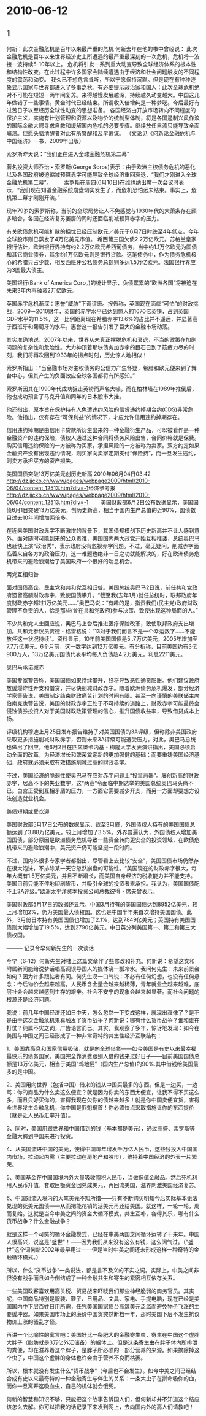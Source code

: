 # 2010-06-12

## 1

何新：此次金融危机是百年以来最严重的危机     何新去年在他的书中曾经说：       此次金融危机是百年以来世界经济史上所遭遇的最严重最深刻的一次危机，危机将一波接一波持续5-10年以上。      危机将引发一系列重大动变导致全球经济体系的根本性和结构性改变。在此过程中许多国家会陆续遭遇由于经济和社会问题触发的不同程度的震荡和动变。      我久已不想危言耸听，所以宁愿保持沉默。但是现在有种种迹象显示国家与世界都进入了多事之秋。有必要提示政治家和国人：此次全球危机绝对不可能在短短一两年间复苏。来得越慢发展越深，持续越久动变越大。中国这几年做错了一些事情。黄金时代已经结束。所谓收入倍增纯是一种梦呓。今后最好有过苦日子以至经历全球性动变的思想准备。       各国经济由开放市场转向不同程度的保护主义，实施有计划管理和资源以及物价的统制型体制，将是各国遏制兴风作浪的国际金融大鳄寻求自救和缓解国内危机的必要步骤。继续放任自流只能导致全面崩溃。但愿头脑清醒者对此有所警醒和及早筹谋。 （文论见《何新论金融危机与中国经济》一书，2009年出版）

索罗斯昨天说：“我们正在进入全球金融危机第二幕”


著名投资大师乔治・索罗斯(George Soros)表示：由于欧洲主权债务危机的恶化以及各国政府被迫缩减预算赤字可能导致全球经济重回衰退，“我们才刚进入全球金融危机第二幕”。  　　索罗斯在周四(6月10日)在维也纳出席一次会议时表示，“我们现在知道金融系统崩盘切实发生了，而危机恐怕远未结束。事实上，危机第二幕才刚刚开演。” 

现年79岁的索罗斯称，当前的全球局势让人不免感觉与1930年代的大萧条存在颇多暗合，各国在经济复苏萎靡的同时还面临削减预算赤字的压力。 

有关欧债危机可能扩散的担忧已经压制欧元／美元于6月7日时跌至4年低点，今年全球股市则已蒸发了4万亿美元市值。     希西葡三国欠债2.2万亿欧元。苏格兰皇家银行估计，欧洲银行界持有约2.2万亿欧元希西葡债务，当中约1.1万亿欧元为国债和其它商业债券，其余约1万亿欧元则是银行贷款。这笔债务中，作为债务危机核心的希腊只占少数，相反西班牙公私债务总额则多达1.5万亿欧元。法国银行界应为3国最大债主。

美国银行(Bank of America Corp。)的统计显示，负债累累的“欧洲各国”将被迫在未来3年内再融资2万亿欧元。

英国赤字危机渐深：惠誉“威胁”下调评级。报告称，英国现在面临“可怕”的财政挑战，2009－2010财年，英国的赤字水平已达到惊人的1670亿英镑，占到英国GDP水平的11.5%，这一比例距离现在希腊赤字13.6%的占比并不遥远，并显著高于西班牙和葡萄牙的水平。惠誉这一报告引发了巨大的金融市场动荡。 

其实准确地说，2007年以来，世界从未真正摆脱危机和衰退，不当的政策在加剧问题的复杂性和危险性。大力神顶着那块债务加赤字的巨石已到了筋疲力尽的时刻，我们将再次回到1933年的拐点时刻，历史惊人地相似！ 

索罗斯指出：“当金融市场对主权债务的公信力产生怀疑，希腊和欧元便来到了舞台中心，但其产生的负面效应全球各国都将有所感知。” 

索罗斯因其在1990年代成功狙击英镑而声名大噪，而在柏林墙在1989年推倒后，他也成功预言了马克升值和同年的日本股市大挫。 

他还指出，原本旨在保护持有人免遭违约风险的信贷违约掉期合约(CDS)非常危险。他指出，仅有存在“可保利益”的情况下，才应允许信用违约掉期存在。 

信用违约掉期是由信用卡贷款所衍生出来的一种金融衍生产品，可以被看作是一种金融资产的违约保险，债权人通过这种合同将债务风险出售，合同价格就是保费。购买信用违约保险的一方被称为买家，承担风险的一方被称为卖家。双方约定如果金融资产没有出现违约情况，则买家向卖家定期支付“保险费”，而一旦发生违约，则卖方承担买方的资产损失。 

美国国债突破13万亿美元创历史新高   2010年06月04日03:42  <http://dz.jjckb.cn/www/pages/webpage2009/html/2010-06/04/content_12513.htm?div=-1>经济参考报 <http://dz.jjckb.cn/www/pages/webpage2009/html/2010-06/04/content_12513.htm?div=-1> 　　美国财政部6月2日公布数据显示，美国国债6月1日突破13万亿美元，创历史新高，相当于国内生产总值的近90%，国债数目过去10年间增加两倍多。

在近来美国财政赤字不断激增的背景下，其国债规模创下历史新高并不让人感到意外。面对随时可能到来的公众责难，美国国内两大政党开始互相推诿，总统奥巴马也赶快上演“政治秀”，表示政府没有忽视赤字问题。不过，毫无疑问，削减赤字面临着来自各方的政治压力，这一难题也绝非一日之功就能解决的，好在欧洲债务危机带来的避险浪潮给了美国政府一个很好的喘息机会。

两党互相归咎

面对国债高企，民主党和共和党互相归咎。美国总统奥巴马2日说，前任共和党政府遗留高额财政赤字，致使国债攀升。“截至我(去年1月)就任总统时，联邦政府年度财政赤字超过1万亿美元……”奥巴马说：“有趣的是，指责我们(民主党)政府财政管理不负责的人，恰是那些(曾在共和党政府)参与决策、致使出现这种局面的人。”

不少共和党人士回应说，奥巴马上台后推进医疗保险改革，致使联邦政府支出增加。共和党参议员贾德・格雷格说：“13对于我们而言不是一个幸运数字……不能放任这一状况持续”。资料显示，10年前美国国债是5 .7万亿美元，2005年增加至7.7万亿美元。6个月前，这一数字达到12万亿美元。有分析称，目前美国约有3亿900万人，13万亿美元国债代表平均每人负债超4.2万美元，利息2211美元。

奥巴马承诺减赤

美国专家警告称，美国国债如果持续攀升，终将导致恶性通货膨胀。他们建议政府放缓爆炸性开支和借贷，并尽快削减财政赤字。随着欧洲债务危机爆发，部分经济学家警告说，美国制定结束财政痛苦计划的时间有限。甚至一向谨慎的美联储主席伯南克也警告说，美国的财政赤字正处于不可持续的道路上，财政赤字可能最终会侵蚀债券投资人对于美国财政政策管理的信心，推升国债收益率，导致借贷成本上扬。

评级机构穆迪上月25日发布报告维持了对美国国债的3A评级，但称除非美国政府采取更多措施削减财政赤字，否则未来3A评级可能遭受压力。对此，奥巴马总统也做出了回应。他6月2日在匹兹堡卡内基・梅隆大学发表演讲指出，美国必须启动全面的改革，为经济增长和繁荣奠定新的更加强健的基础；而要重铸美国经济基础，政府就必须采取有效措施削减过高的财政赤字。

不过，美国经济的脆弱性使奥巴马在应对赤字问题上“投鼠忌器”。屡创新高的财政赤字，居高不下的失业数字，这“两高”令面临中期选举的美国总统奥巴马头痛不已。白宫正受到互相矛盾的压力，一方面它需要减少开支，而另一方面却要想方设法创造就业机会。

美债短期或受欢迎

美国财政部5月17日公布的数据显示，截至3月底，外国债权人持有的美国国债总额达到了3.88万亿美元，较上月增加了3.5%。外界普遍认为，外国债权人增加美国国债，部分原因是欧洲债务危机导致一些资金转向更安全的投资领域，在欧债危机带来的避险浪潮中，美元资产仍可能坚挺一段时间。

不过，国内外很多专家学者都指出，尽管看上去比较“安全”，美国国债市场仍然存在很大泡沫，不排除某一天它忽然崩盘的可能性。“美国现在的财政赤字很大，每年大概有1.5万亿美元，并且不断增长，而美国自身经济的税收能力并不能支持。美国目前只能不停地印刷货币，并吸引全球的投资者来承担。我认为，美国国债配不上3A评级。”欧洲太平洋资本投资公司总裁彼得・席夫曾表示。

美国财政部5月17日的数据还显示，中国3月持有的美国国债达到8952亿美元，较上月增加2%，仍为美国最大债权国。这也是中国半年来首次增持美国国债。此外，3月份日本持有美国国债也增加了2.1%，达到7849亿美元；英国持有美国国债则大幅增加了19.5%，达到2790亿美元。中日英分列美国第一、第二和第三大债权国。

——— 记录今早何新先生的一次谈话

今早（6-12）何新先生对楼上这篇文章作了些修改和补充。何新说：希望这文和附属新闻能给说梦话唱高调误导国人的媒体浇一瓢冷水。我问何先生：未来前景会如何？因为许多跟帖者有问。何先生叹一口气说：不必有任何幻想，也没有任何悬念：今后物价会越来越高，人民币含金量会越来越稀薄，青年就业会越来越难，底层社会会越来越感到生存的艰辛。社会不安宁的现象会越来越显著。而社会问题的根源还是经济问题。

我说：前几年中国经济还如日中天，怎么忽然一下变成这样，就现出衰像了？是不是由于这次金融危机果真触发了货币战争？何新说：哪有什么货币战争？谁和谁在打仗？纯属不实之词，广告语言而已。其实，我观察了多年，惊讶地发现：如今在美国与中国之间已经形成了一种非常奇特的共生性经济互联结构：

1、美国靠高息和国家信用吸储，就是向全球借贷――如今美国是有史以来最幸福最快乐的债务国家。美国完全靠消费跟别人借的钱来过好日子――目前美国国债总额是13万亿美元，相当于美国“鸡地屁”（国内生产总值)的90%.其中借钱给美国最多的是中国。

2、美国用向世界（包括中国）借来的钱从中国买最多的东西。但是一边买，一边骂：你的商品为什么卖这么便宜？就是因为你卖的东西太便宜，让我不得不买这么多，而且只好买你的，害得我现在欠你的债越来越多！就是你中国卖便宜货，害得全世界发生金融危机，你中国是罪魁祸首！你必须快点采取措施让你的东西提价（就是让人民币汇率升值）。

3、同时，美国用跟世界和中国借到的钱（基本都是美元），通过高盛、索罗斯等金融大鳄到中国来进行投资。

4、从美国流进中国的美元，使得中国每年增发千万亿人民币，这些钱投入中国国内市场，拉动起内需（主要拉动在房地产和股市），维持着中国经济的外表一片繁荣。

5、美国基金在中国国境内外大量吸收囤积人民币，当做保值金融品。然后死机利用人民币升值，套取巨额资金回兑成美元，再回流美国，滋养刺激美国经济复苏。

6、中国对流入境内的大笔美元不知所措――只有不断购买明知今后实际基本无法兑现的死美元国债――从而把能花销的活美元再还给美国。就这样，一轮一轮，周而复始。这就是当今中美之间的资金大循环模式，共生互补，各得其乐，哪有什么货币战争？什么金融战争？

就是这样一个可笑的循环金融模式，已经在中美两国之间循环运转了十来年。中国人很高兴，说这是"盛世"！――因为我们从来没有这么有钱，这么阔气过。（“盛世”这个词何新2002年最早用过――但是当时中美之间还未形成这样一种奇特的金融循环模式。）

所以，什么“货币战争”一类说法，都是言不及义的不实之词。实际上，中美之间非但没有战争而且如今倒结成了一种金融共生和寄生的紧密相互依存关系。

一些美国政客喜欢用高关税、贸易战来吓唬我们那些神经脆弱的商务官员。其实呢，中国商品特别是服装、鞋子、日用品、文具、家电、手提电脑，现在已经是美国国内中下层百姓日用所需，任凭美国国家债台高筑美元泛滥而避免物价飞涨的主要缓冲器。如果美国市场上的廉价中国货突然断档一年，那时美国下层不发生抗议物价上涨的骚乱才怪。

再讲一个比喻性的寓言吧：美国好比一条肥大的金融寄生虫，寄生在中国这个虚胖大胖子（脂肪就是3万亿外汇储备）的躯体上。但是这条寄生虫在胖子体内所排泄的粪便，却在滋养着这个胖子，是胖子所必须的一部分营养的来源。如果摘除掉这个虫子，中国这个虚胖的身体也许会由于营养不良而枯萎。

所以，根本就没有发生什么“货币战争”（今后也不会发生）。如今中美之间已经结合成有史以来最奇特的一种金融寄生与伴生的关系：一条大虫子在拼命吸你的血，而你一旦离开这吸血虫，自己的机体就会饿死。

何新的智慧和知识不够，只能把这个故事告诉国人们，但何新却并不知道这个结应该怎么去解。你可以把我的话记录下来发到网上，去向国内外的高人们请教吧！




